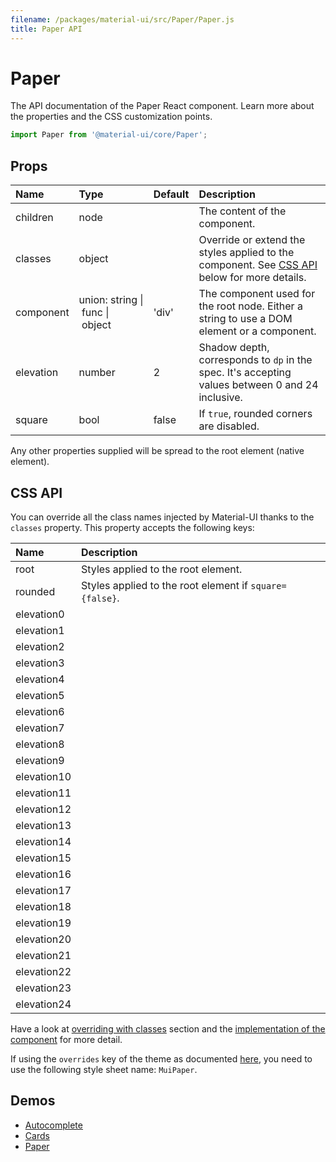 ```yaml
---
filename: /packages/material-ui/src/Paper/Paper.js
title: Paper API
---
```


<!--- This documentation is automatically generated, do not try to edit it. -->

# Paper

<p class="description">The API documentation of the Paper React component. Learn more about the properties and the CSS customization points.</p>

```js
import Paper from '@material-ui/core/Paper';
```



## Props

| Name | Type | Default | Description |
|:-----|:-----|:--------|:------------|
| <span class="prop-name">children</span> | <span class="prop-type">node |   | The content of the component. |
| <span class="prop-name">classes</span> | <span class="prop-type">object |   | Override or extend the styles applied to the component. See [CSS API](#css-api) below for more details. |
| <span class="prop-name">component</span> | <span class="prop-type">union:&nbsp;string&nbsp;&#124;<br>&nbsp;func&nbsp;&#124;<br>&nbsp;object<br> | <span class="prop-default">'div'</span> | The component used for the root node. Either a string to use a DOM element or a component. |
| <span class="prop-name">elevation</span> | <span class="prop-type">number | <span class="prop-default">2</span> | Shadow depth, corresponds to `dp` in the spec. It's accepting values between 0 and 24 inclusive. |
| <span class="prop-name">square</span> | <span class="prop-type">bool | <span class="prop-default">false</span> | If `true`, rounded corners are disabled. |

Any other properties supplied will be spread to the root element (native element).

## CSS API

You can override all the class names injected by Material-UI thanks to the `classes` property.
This property accepts the following keys:


| Name | Description |
|:-----|:------------|
| <span class="prop-name">root</span> | Styles applied to the root element.
| <span class="prop-name">rounded</span> | Styles applied to the root element if `square={false}`.
| <span class="prop-name">elevation0</span> | 
| <span class="prop-name">elevation1</span> | 
| <span class="prop-name">elevation2</span> | 
| <span class="prop-name">elevation3</span> | 
| <span class="prop-name">elevation4</span> | 
| <span class="prop-name">elevation5</span> | 
| <span class="prop-name">elevation6</span> | 
| <span class="prop-name">elevation7</span> | 
| <span class="prop-name">elevation8</span> | 
| <span class="prop-name">elevation9</span> | 
| <span class="prop-name">elevation10</span> | 
| <span class="prop-name">elevation11</span> | 
| <span class="prop-name">elevation12</span> | 
| <span class="prop-name">elevation13</span> | 
| <span class="prop-name">elevation14</span> | 
| <span class="prop-name">elevation15</span> | 
| <span class="prop-name">elevation16</span> | 
| <span class="prop-name">elevation17</span> | 
| <span class="prop-name">elevation18</span> | 
| <span class="prop-name">elevation19</span> | 
| <span class="prop-name">elevation20</span> | 
| <span class="prop-name">elevation21</span> | 
| <span class="prop-name">elevation22</span> | 
| <span class="prop-name">elevation23</span> | 
| <span class="prop-name">elevation24</span> | 

Have a look at [overriding with classes](/customization/overrides/#overriding-with-classes) section
and the [implementation of the component](https://github.com/mui-org/material-ui/tree/master/packages/material-ui/src/Paper/Paper.js)
for more detail.

If using the `overrides` key of the theme as documented
[here](/customization/themes#customizing-all-instances-of-a-component-type),
you need to use the following style sheet name: `MuiPaper`.

## Demos

- [Autocomplete](/demos/autocomplete/)
- [Cards](/demos/cards/)
- [Paper](/demos/paper/)

